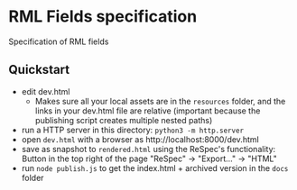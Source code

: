 # RML Fields specification

Specification of RML fields

## Quickstart

- edit dev.html
  - Makes sure all your local assets are in the `resources` folder, and the links in your dev.html file are relative (important because the publishing script creates multiple nested paths)
- run a HTTP server in this directory: `python3 -m http.server`
- open `dev.html` with a browser as http://localhost:8000/dev.html
- save as snapshot to `rendered.html` using the ReSpec's functionality: Button in the top right of the page "ReSpec" -> "Export..." -> "HTML"
- run `node publish.js` to get the index.html + archived version in the `docs` folder

